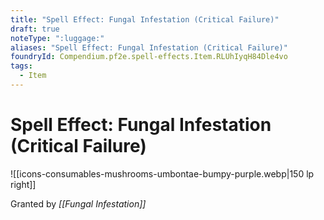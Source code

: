 ```yaml
---
title: "Spell Effect: Fungal Infestation (Critical Failure)"
draft: true
noteType: ":luggage:"
aliases: "Spell Effect: Fungal Infestation (Critical Failure)"
foundryId: Compendium.pf2e.spell-effects.Item.RLUhIyqH84Dle4vo
tags:
  - Item
---
```


# Spell Effect: Fungal Infestation (Critical Failure)
![[icons-consumables-mushrooms-umbontae-bumpy-purple.webp|150 lp right]]

Granted by _[[Fungal Infestation]]_
